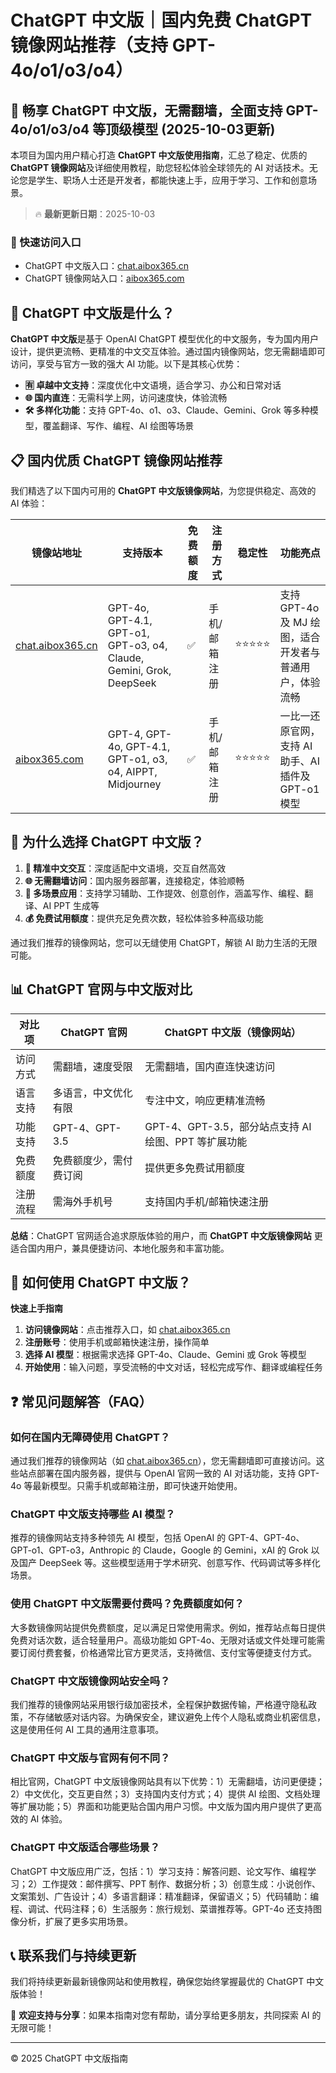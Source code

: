 # ChatGPT 中文版｜国内免费 ChatGPT 镜像网站推荐（支持 GPT-4o/o1/o3/o4）

## 📢 畅享 ChatGPT 中文版，无需翻墙，全面支持 GPT-4o/o1/o3/o4 等顶级模型 (2025-10-03更新)

本项目为国内用户精心打造 **ChatGPT 中文版使用指南**，汇总了稳定、优质的 **ChatGPT 镜像网站**及详细使用教程，助您轻松体验全球领先的 AI 对话技术。无论您是学生、职场人士还是开发者，都能快速上手，应用于学习、工作和创意场景。

> 🔥 **最新更新日期**：2025-10-03

### 🚀 快速访问入口

- ChatGPT 中文版入口：[chat.aibox365.cn](https://chat.aibox365.cn)
- ChatGPT 镜像网站入口：[aibox365.com](https://aibox365.com)

## 🤔 ChatGPT 中文版是什么？

**ChatGPT 中文版**是基于 OpenAI ChatGPT 模型优化的中文服务，专为国内用户设计，提供更流畅、更精准的中文交互体验。通过国内镜像网站，您无需翻墙即可访问，享受与官方一致的强大 AI 功能。以下是其核心优势：

- **🈶 卓越中文支持**：深度优化中文语境，适合学习、办公和日常对话
- **🌐 国内直连**：无需科学上网，访问速度快，体验流畅
- **🛠️ 多样化功能**：支持 GPT-4o、o1、o3、Claude、Gemini、Grok 等多种模型，覆盖翻译、写作、编程、AI 绘图等场景

## 📋 国内优质 ChatGPT 镜像网站推荐

我们精选了以下国内可用的 **ChatGPT 中文版镜像网站**，为您提供稳定、高效的 AI 体验：

| 镜像站地址 | 支持版本 | 免费额度 | 注册方式 | 稳定性 | 功能亮点 |
|------------|----------|----------|----------|--------|----------|
| [chat.aibox365.cn](https://chat.aibox365.cn) | GPT-4o, GPT-4.1, GPT-o1, GPT-o3, o4, Claude, Gemini, Grok, DeepSeek | ✅ | 手机/邮箱注册 | ⭐⭐⭐⭐⭐ | 支持 GPT-4o 及 MJ 绘图，适合开发者与普通用户，体验流畅 |
| [aibox365.com](https://aibox365.com) | GPT-4, GPT-4o, GPT-4.1, GPT-o1, o3, o4, AIPPT, Midjourney | ✅ | 手机/邮箱注册 | ⭐⭐⭐⭐⭐ | 一比一还原官网，支持 AI 助手、AI 插件及 GPT-o1 模型 |

## 🌟 为什么选择 ChatGPT 中文版？

1. **📝 精准中文交互**：深度适配中文语境，交互自然高效
2. **🌐 无需翻墙访问**：国内服务器部署，连接稳定，体验顺畅
3. **🎯 多场景应用**：支持学习辅助、工作提效、创意创作，涵盖写作、编程、翻译、AI PPT 生成等
4. **💰 免费试用额度**：提供充足免费次数，轻松体验多种高级功能

通过我们推荐的镜像网站，您可以无缝使用 ChatGPT，解锁 AI 助力生活的无限可能。

## 📊 ChatGPT 官网与中文版对比

| 对比项 | ChatGPT 官网 | ChatGPT 中文版（镜像网站） |
|--------|--------------|----------------------------|
| 访问方式 | 需翻墙，速度受限 | 无需翻墙，国内直连快速访问 |
| 语言支持 | 多语言，中文优化有限 | 专注中文，响应更精准流畅 |
| 功能支持 | GPT-4、GPT-3.5 | GPT-4、GPT-3.5，部分站点支持 AI 绘图、PPT 等扩展功能 |
| 免费额度 | 免费额度少，需付费订阅 | 提供更多免费试用额度 |
| 注册流程 | 需海外手机号 | 支持国内手机/邮箱快速注册 |

**总结**：ChatGPT 官网适合追求原版体验的用户，而 **ChatGPT 中文版镜像网站** 更适合国内用户，兼具便捷访问、本地化服务和丰富功能。

## 📝 如何使用 ChatGPT 中文版？

**快速上手指南**

1. **访问镜像网站**：点击推荐入口，如 [chat.aibox365.cn](https://chat.aibox365.cn)
2. **注册账号**：使用手机或邮箱快速注册，操作简单
3. **选择 AI 模型**：根据需求选择 GPT-4o、Claude、Gemini 或 Grok 等模型
4. **开始使用**：输入问题，享受流畅的中文对话，轻松完成写作、翻译或编程任务

## ❓ 常见问题解答（FAQ）

### 如何在国内无障碍使用 ChatGPT？

通过我们推荐的镜像网站（如 [chat.aibox365.cn](https://chat.aibox365.cn)），您无需翻墙即可直接访问。这些站点部署在国内服务器，提供与 OpenAI 官网一致的 AI 对话功能，支持 GPT-4o 等最新模型。只需手机或邮箱注册，即可快速开始使用。

### ChatGPT 中文版支持哪些 AI 模型？

推荐的镜像网站支持多种领先 AI 模型，包括 OpenAI 的 GPT-4、GPT-4o、GPT-o1、GPT-o3，Anthropic 的 Claude，Google 的 Gemini，xAI 的 Grok 以及国产 DeepSeek 等。这些模型适用于学术研究、创意写作、代码调试等多样化场景。

### 使用 ChatGPT 中文版需要付费吗？免费额度如何？

大多数镜像网站提供免费额度，足以满足日常使用需求。例如，推荐站点每日提供免费对话次数，适合轻量用户。高级功能如 GPT-4o、无限对话或文件处理可能需要订阅付费套餐，价格通常比官方更灵活，支持微信、支付宝等便捷支付方式。

### ChatGPT 中文版镜像网站安全吗？

我们推荐的镜像网站采用银行级加密技术，全程保护数据传输，严格遵守隐私政策，不存储敏感对话内容。为确保安全，建议避免上传个人隐私或商业机密信息，这是使用任何 AI 工具的通用注意事项。

### ChatGPT 中文版与官网有何不同？

相比官网，ChatGPT 中文版镜像网站具有以下优势：1）无需翻墙，访问更便捷；2）中文优化，交互更自然；3）支持国内支付方式；4）提供 AI 绘图、文档处理等扩展功能；5）界面和功能更贴合国内用户习惯。中文版为国内用户提供了更高效的 AI 体验。

### ChatGPT 中文版适合哪些场景？

ChatGPT 中文版应用广泛，包括：1）学习支持：解答问题、论文写作、编程学习；2）工作提效：邮件撰写、PPT 制作、数据分析；3）创意生成：小说创作、文案策划、广告设计；4）多语言翻译：精准翻译，保留语义；5）代码辅助：编程、调试、代码注释；6）生活服务：旅行规划、菜谱推荐等。GPT-4o 还支持图像分析，扩展了更多实用场景。

## 📞 联系我们与持续更新

我们将持续更新最新镜像网站和使用教程，确保您始终掌握最优的 ChatGPT 中文版体验！

🌟 **欢迎支持与分享**：如果本指南对您有帮助，请分享给更多朋友，共同探索 AI 的无限可能！

---

© 2025 ChatGPT 中文版指南
